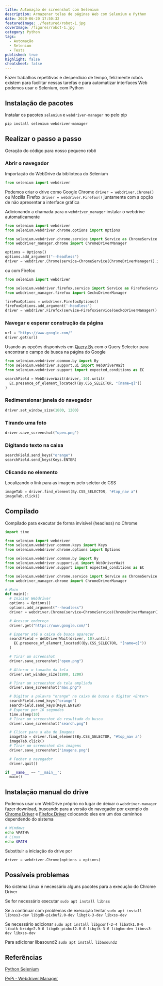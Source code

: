 ```yaml
---
title: Automação de screenshot com Selenium
description: Armazenar telas de páginas Web com Selenium e Python
date: 2020-06-20 17:50:32
featuredImage: ./featured/robot-1.jpg
coverImage: /figures/robot-1.jpg
category: Python
tags:
  - Automação
  - Selenium
  - Tests
published: true
highlight: false
cheatsheet: false
---
```


Fazer trabalhos repetitivos é desperdício de tempo, felizmente robôs existem para facilitar nessas tarefas e para automatizar interfaces Web podemos usar o Selenium, com Python

## Instalação de pacotes

Instalar os pacotes `selenium` e `webdriver-manager` no pelo pip

```bash
pip install selenium webdriver-manager
```

## Realizar o passo a passo

Geração do código para nosso pequeno robô

### Abrir o navegador

Importação do WebDrive da biblioteca do Selenium

```python
from selenium import webdriver
```

Podemos criar o drive como Google Chrome `driver = webdriver.Chrome()` ou Mozilla Firefox `driver = webdriver.Firefox()` juntamente com a opção de não apresentar a interface gráfica

Adicionando a chamada para o `webdriver_manager` instalar o webdrive automaticamente

```python
from selenium import webdriver
from selenium.webdriver.chrome.options import Options

from selenium.webdriver.chrome.service import Service as ChromeService
from webdriver_manager.chrome import ChromeDriverManager

options = Options()
options.add_argument("--headless")
driver = webdriver.Chrome(service=ChromeService(ChromeDriverManager().install()), options = options)
```

ou com Firefox

```python
from selenium import webdriver

from selenium.webdriver.firefox.service import Service as FirefoxService
from webdriver_manager.firefox import GeckoDriverManager

fireFoxOptions = webdriver.FirefoxOptions()
fireFoxOptions.add_argument('-headless')
driver = webdriver.Firefox(service=FirefoxService(GeckoDriverManager().install()), options=fireFoxOptions)
```

### Navegar e esperar construção da página

```python
url = "https://www.google.com/"
driver.get(url)
```

Usando as opções disponíveis em [Query By](https://www.selenium.dev/selenium/docs/api/py/webdriver/selenium.webdriver.common.by.html) com o Query Selector para encontrar o campo de busca na página do Google

```python
from selenium.webdriver.common.by import By
from selenium.webdriver.support.ui import WebDriverWait
from selenium.webdriver.support import expected_conditions as EC

searchField = WebDriverWait(driver, 10).until(
  EC.presence_of_element_located((By.CSS_SELECTOR, "[name=q]"))
)
```

### Redimensionar janela do navegador

```python
driver.set_window_size(1800, 1200)
```

### Tirando uma foto

```python
driver.save_screenshot("open.png")
```

### Digitando texto na caixa

```python
searchField.send_keys("orange")
searchField.send_keys(Keys.ENTER)
```

### Clicando no elemento

Localizando o link para as imagens pelo seletor de CSS

```python
imageTab = driver.find_element(By.CSS_SELECTOR, "#top_nav a")
imageTab.click()
```

## Compilado

Compilado para executar de forma invisível (headless) no Chrome

```python
import time

from selenium import webdriver
from selenium.webdriver.common.keys import Keys
from selenium.webdriver.chrome.options import Options

from selenium.webdriver.common.by import By
from selenium.webdriver.support.ui import WebDriverWait
from selenium.webdriver.support import expected_conditions as EC

from selenium.webdriver.chrome.service import Service as ChromeService
from webdriver_manager.chrome import ChromeDriverManager

# Main
def main():
  # Iniciar Webdriver
  options = Options()
  options.add_argument("--headless")
  driver = webdriver.Chrome(service=ChromeService(ChromeDriverManager().install()), options=options)

  # Acessar endereço
  driver.get("https://www.google.com/")

  # Esperar até a caixa de busca aparecer
  searchField = WebDriverWait(driver, 10).until(
    EC.presence_of_element_located((By.CSS_SELECTOR, "[name=q]"))
  )

  # Tirar um screenshot
  driver.save_screenshot("open.png")

  # Alterar o tamanho da tela
  driver.set_window_size(1800, 1200)

  # Tirar um screenshot da tela ampliada
  driver.save_screenshot("max.png")

  # Digitar a palavra "orange" na caixa de busca e digitar <Enter>
  searchField.send_keys("orange")
  searchField.send_keys(Keys.ENTER)
  # Esperar por 10 segundos
  time.sleep(10)
  # Tirar um screenshot do resultado da busca
  driver.save_screenshot("search.png")

  # Clicar para a aba de Imagens
  imageTab = driver.find_element(By.CSS_SELECTOR, "#top_nav a")
  imageTab.click()
  # Tirar um screenshot das imagens
  driver.save_screenshot("imagens.png")

  # Fechar o navegador
  driver.quit()

if __name__ == "__main__":
  main()
```

## Instalação manual do drive

Podemos usar um WebDrive próprio no lugar de deixar o `webdriver-manager` fazer download, buscando para a versão do navegador por exemplo do [Chrome Driver](https://chromedriver.chromium.org/downloads) e [Firefox Driver](https://github.com/mozilla/geckodriver/releases) colocando eles em um dos caminhos dependendo do sistema

```bash
# Windows
echo %PATH%
# Linux
echo $PATH
```

Substituir a iniciação do drive por

```python
driver = webdriver.Chrome(options = options)
```

## Possíveis problemas

No sistema Linux é necessário alguns pacotes para a execução do Chrome Driver

Se for necessário executar `sudo apt install libnss`

Se a continuar com problemas de execução tentar `sudo apt install libnss3-dev libgdk-pixbuf2.0-dev libgtk-3-dev libxss-dev`

Se necessário adicionar `sudo apt install libgconf-2-4 libatk1.0-0 libatk-bridge2.0-0 libgdk-pixbuf2.0-0 libgtk-3-0 libgbm-dev libnss3-dev libxss-dev`

Para adicionar libasound2 `sudo apt install libasound2`

## Referências

[Python Selenium](https://www.selenium.dev/selenium/docs/api/py/)

[PyPi - Webdriver Manager](https://pypi.org/project/webdriver-manager/)
